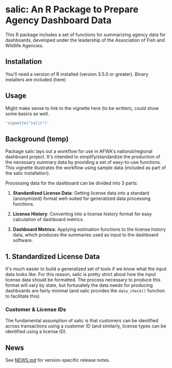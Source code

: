 
# salic: An R Package to Prepare Agency Dashboard Data

This R package includes a set of functions for summarizing agency data for dashboards, developed under the leadership of the Association of Fish and Wildlife Agencies.

## Installation

You'll need a version of R installed (version 3.5.0 or greater). Binary installers are included (here)

## Usage

Might make sense to link to the vignette here (to be written), could show some basics as well.

```r
'vignette("salic")'
```

## Background (temp)

Package salic lays out a workflow for use in AFWA's national/regional dashboard project. It's intended to simplify/standardize the production of the necessary summary data by providing a set of easy-to-use functions. This vignette illustrates the workflow using sample data (included as part of the salic installation).

Processing data for the dashboard can be divided into 3 parts:

1. **Standardized License Data**: Getting license data into a standard (anonymized) format well-suited for generalized data processing functions.

2. **License History**: Converting into a license history format for easy calculation of dashboard metrics.

3. **Dashboard Metrics**: Applying estimation functions to the license history data, which produces the summaries used as input to the dashboard software.

## 1. Standardized License Data

It's much easier to build a generalized set of tools if we know what the input data looks like. For this reason, salic is pretty strict about how the input license data should be formatted. The process necessary to produce this format will vary by state, but fortunately the data needs for producing dashboards are fairly minimal (and salic provides the `data_check()` function to facilitate this). 

### Customer & License IDs

The fundamental assumption of salic is that customers can be identified across transactions using a customer ID (and similarly, license types can be identified using a license ID). 

## News

See [NEWS.md](./NEWS.md) for version-specific release notes.
